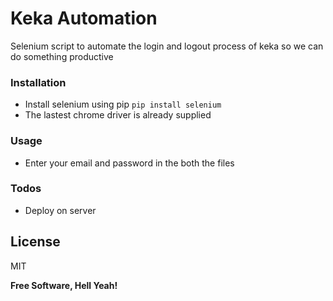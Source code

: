 # Keka Automation
Selenium script to automate the login and logout process of keka so we can do something productive


### Installation

  - Install selenium using pip `pip install selenium`
  - The lastest chrome driver is already supplied

### Usage
 - Enter your email and password in the both the files

### Todos

 - Deploy on server

License
----

MIT


**Free Software, Hell Yeah!**

